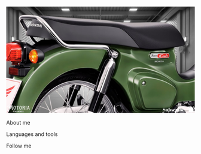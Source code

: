 [![Header](https://github.com/KirillAnB/kirillanb/blob/main/assets/maxresdefault.jpg)](https://www.youtube.com/watch?v=RWpXw8Ybai0)

About me

Languages and tools

Follow me